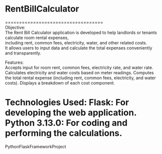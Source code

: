 # RentBillCalculator
===================================  
Objective:  
The Rent Bill Calculator application is developed to help landlords or tenants calculate room rental expenses,  
including rent, common fees, electricity, water, and other related costs.  
It allows users to input data and calculate the total expenses conveniently and transparently.  
  
Features:  
Accepts input for room rent, common fees, electricity rate, and water rate.
Calculates electricity and water costs based on meter readings.
Computes the total rental expense (including rent, common fees, electricity, and water costs).
Displays a breakdown of each cost component.  
  
Technologies Used:
Flask: For developing the web application.
Python 3.13.0: For coding and performing the calculations.
===================================
PythonFlaskFrameworkProject
